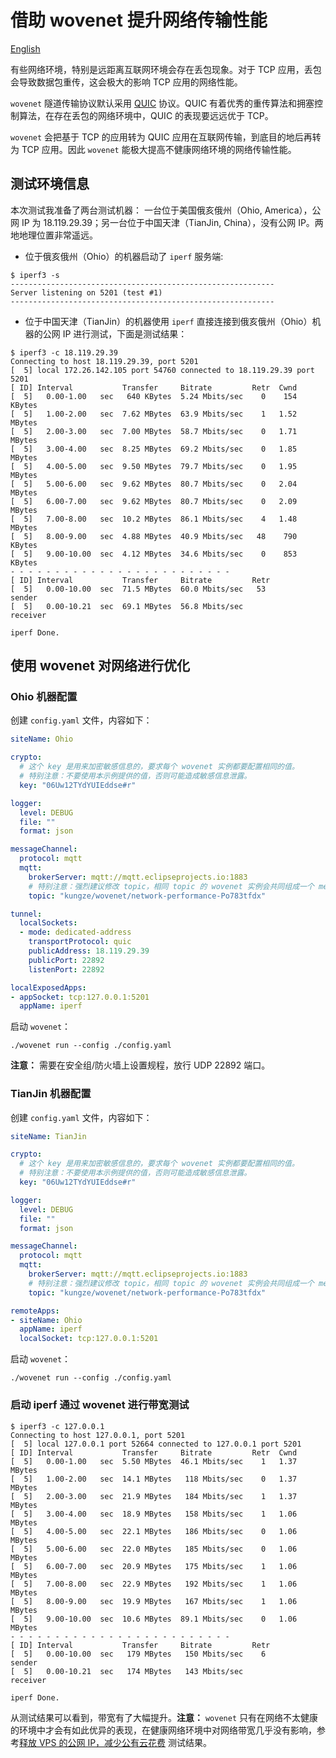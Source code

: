 # 借助 wovenet 提升网络传输性能

[English](./README.md)

有些网络环境，特别是远距离互联网环境会存在丢包现象。对于 TCP 应用，丢包会导致数据包重传，这会极大的影响 TCP 应用的网络性能。

`wovenet` 隧道传输协议默认采用 [QUIC](https://baike.baidu.com/item/%E5%BF%AB%E9%80%9FUDP%E7%BD%91%E7%BB%9C%E8%BF%9E%E6%8E%A5/22785443) 协议。QUIC 有着优秀的重传算法和拥塞控制算法，在存在丢包的网络环境中，QUIC 的表现要远远优于 TCP。

`wovenet` 会把基于 TCP 的应用转为 QUIC 应用在互联网传输，到底目的地后再转为 TCP 应用。因此 `wovenet` 能极大提高不健康网络环境的网络传输性能。

## 测试环境信息

本次测试我准备了两台测试机器： 一台位于美国俄亥俄州（Ohio, America），公网 IP 为 18.119.29.39；另一台位于中国天津（TianJin, China），没有公网 IP。两地地理位置非常遥远。


* 位于俄亥俄州（Ohio）的机器启动了 `iperf` 服务端:

```
$ iperf3 -s
-----------------------------------------------------------
Server listening on 5201 (test #1)
-----------------------------------------------------------
```

* 位于中国天津（TianJin）的机器使用 `iperf` 直接连接到俄亥俄州（Ohio）机器的公网 IP 进行测试，下面是测试结果：

```
$ iperf3 -c 18.119.29.39
Connecting to host 18.119.29.39, port 5201
[  5] local 172.26.142.105 port 54760 connected to 18.119.29.39 port 5201
[ ID] Interval           Transfer     Bitrate         Retr  Cwnd
[  5]   0.00-1.00   sec   640 KBytes  5.24 Mbits/sec    0    154 KBytes
[  5]   1.00-2.00   sec  7.62 MBytes  63.9 Mbits/sec    1   1.52 MBytes
[  5]   2.00-3.00   sec  7.00 MBytes  58.7 Mbits/sec    0   1.71 MBytes
[  5]   3.00-4.00   sec  8.25 MBytes  69.2 Mbits/sec    0   1.85 MBytes
[  5]   4.00-5.00   sec  9.50 MBytes  79.7 Mbits/sec    0   1.95 MBytes
[  5]   5.00-6.00   sec  9.62 MBytes  80.7 Mbits/sec    0   2.04 MBytes
[  5]   6.00-7.00   sec  9.62 MBytes  80.7 Mbits/sec    0   2.09 MBytes
[  5]   7.00-8.00   sec  10.2 MBytes  86.1 Mbits/sec    4   1.48 MBytes
[  5]   8.00-9.00   sec  4.88 MBytes  40.9 Mbits/sec   48    790 KBytes
[  5]   9.00-10.00  sec  4.12 MBytes  34.6 Mbits/sec    0    853 KBytes
- - - - - - - - - - - - - - - - - - - - - - - - -
[ ID] Interval           Transfer     Bitrate         Retr
[  5]   0.00-10.00  sec  71.5 MBytes  60.0 Mbits/sec   53             sender
[  5]   0.00-10.21  sec  69.1 MBytes  56.8 Mbits/sec                  receiver

iperf Done.
```

## 使用 wovenet 对网络进行优化

### Ohio 机器配置

创建 `config.yaml` 文件，内容如下：

```yaml
siteName: Ohio

crypto:
  # 这个 key 是用来加密敏感信息的，要求每个 wovenet 实例都要配置相同的值。
  # 特别注意：不要使用本示例提供的值，否则可能造成敏感信息泄露。
  key: "06Uw12TYdYUIEddse#r"

logger:
  level: DEBUG
  file: ""
  format: json

messageChannel:
  protocol: mqtt
  mqtt:
    brokerServer: mqtt://mqtt.eclipseprojects.io:1883
    # 特别注意：强烈建议修改 topic，相同 topic 的 wovenet 实例会共同组成一个 mesh 网络。
    topic: "kungze/wovenet/network-performance-Po783tfdx"

tunnel:
  localSockets:
  - mode: dedicated-address
    transportProtocol: quic
    publicAddress: 18.119.29.39
    publicPort: 22892
    listenPort: 22892

localExposedApps:
- appSocket: tcp:127.0.0.1:5201
  appName: iperf
```

启动 `wovenet`：

```
./wovenet run --config ./config.yaml
```

**注意：** 需要在安全组/防火墙上设置规程，放行 UDP 22892 端口。

### TianJin 机器配置

创建 `config.yaml` 文件，内容如下：

```yaml
siteName: TianJin

crypto:
  # 这个 key 是用来加密敏感信息的，要求每个 wovenet 实例都要配置相同的值。
  # 特别注意：不要使用本示例提供的值，否则可能造成敏感信息泄露。
  key: "06Uw12TYdYUIEddse#r"

logger:
  level: DEBUG
  file: ""
  format: json

messageChannel:
  protocol: mqtt
  mqtt:
    brokerServer: mqtt://mqtt.eclipseprojects.io:1883
    # 特别注意：强烈建议修改 topic，相同 topic 的 wovenet 实例会共同组成一个 mesh 网络。
    topic: "kungze/wovenet/network-performance-Po783tfdx"

remoteApps:
- siteName: Ohio
  appName: iperf
  localSocket: tcp:127.0.0.1:5201
```

启动 `wovenet`：

```
./wovenet run --config ./config.yaml
```

### 启动 iperf 通过 wovenet 进行带宽测试

```
$ iperf3 -c 127.0.0.1
Connecting to host 127.0.0.1, port 5201
[  5] local 127.0.0.1 port 52664 connected to 127.0.0.1 port 5201
[ ID] Interval           Transfer     Bitrate         Retr  Cwnd
[  5]   0.00-1.00   sec  5.50 MBytes  46.1 Mbits/sec    1   1.37 MBytes
[  5]   1.00-2.00   sec  14.1 MBytes   118 Mbits/sec    0   1.37 MBytes
[  5]   2.00-3.00   sec  21.9 MBytes   184 Mbits/sec    1   1.37 MBytes
[  5]   3.00-4.00   sec  18.9 MBytes   158 Mbits/sec    1   1.06 MBytes
[  5]   4.00-5.00   sec  22.1 MBytes   186 Mbits/sec    0   1.06 MBytes
[  5]   5.00-6.00   sec  22.0 MBytes   185 Mbits/sec    0   1.06 MBytes
[  5]   6.00-7.00   sec  20.9 MBytes   175 Mbits/sec    1   1.06 MBytes
[  5]   7.00-8.00   sec  22.9 MBytes   192 Mbits/sec    1   1.06 MBytes
[  5]   8.00-9.00   sec  19.9 MBytes   167 Mbits/sec    1   1.06 MBytes
[  5]   9.00-10.00  sec  10.6 MBytes  89.1 Mbits/sec    0   1.06 MBytes
- - - - - - - - - - - - - - - - - - - - - - - - -
[ ID] Interval           Transfer     Bitrate         Retr
[  5]   0.00-10.00  sec   179 MBytes   150 Mbits/sec    6             sender
[  5]   0.00-10.21  sec   174 MBytes   143 Mbits/sec                  receiver

iperf Done.
```

从测试结果可以看到，带宽有了大幅提升。**注意：** `wovenet` 只有在网络不太健康的环境中才会有如此优异的表现，在健康网络环境中对网络带宽几乎没有影响，参考[释放 VPS 的公网 IP，减少公有云花费](../release-public-ip/README_zh.md) 测试结果。


